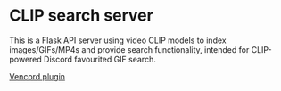 # CLIP search server
This is a Flask API server using video CLIP models to index images/GIFs/MP4s and provide search functionality, intended for CLIP-powered Discord favourited GIF search.

[Vencord plugin](https://github.com/Woodie-07/clipFavGifSearch)
